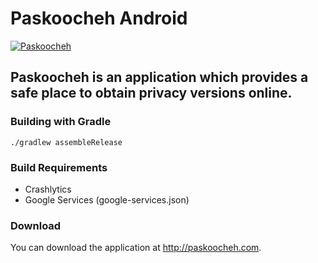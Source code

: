 # Paskoocheh Android
[![Paskoocheh](https://paskoocheh.com/static/img/logo.svg)](https://paskoocheh.com)

## Paskoocheh is an application which provides a safe place to obtain privacy versions online.


### Building with Gradle
```
./gradlew assembleRelease
```

### Build Requirements
- Crashlytics 
- Google Services (google-services.json)

### Download
You can download the application at http://paskoocheh.com.
